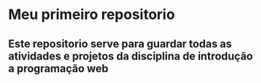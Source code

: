 <h1> Meu primeiro repositorio </h1>
<h2>Este repositorio serve para guardar todas as atividades e projetos da disciplina de introdução a programação web</h2>
